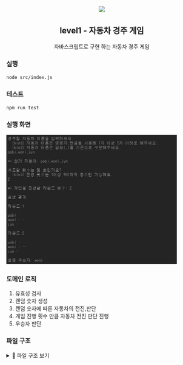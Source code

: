<p align="middle" >
  <img width="200px;" src="https://user-images.githubusercontent.com/50367798/106415730-2645a280-6493-11eb-876c-ef7172652261.png"/>
</p>
<h2 align="middle">level1 - 자동차 경주 게임</h2>
<p align="middle">자바스크립트로 구현 하는 자동차 경주 게임</p>


### 실행
```bash
node src/index.js
```
### 테스트 
```bash
npm run test
```

### 실행 화면
<img src="./car_racing_step1.png" alt="실행화면" width="450">

### 도메인 로직

1. 유효성 검사
2. 랜덤 숫자 생성
3. 랜덤 숫자에 따른 자동차의 전진,판단
4. 게임 진행 횟수 만큼 자동차 전진 판단 진행
5. 우승자 판단
   
### 파일 구조


<details>
<summary>📜 파일 구조 보기</summary>
<div markdown="1">

```

📦src
 ┣ 📂constants : 상수 관리
 ┃ ┣ 📜index.js
 ┃ ┗ 📜Message.js : 입력, 출력 메세지 관리
 ┣ 📂controllers
 ┃ ┣ 📜Game.js : 게임 진행 관리
 ┃ ┣ 📜index.js
 ┃ ┗ 📜InputController.js : 유효한 입력값을 받을 때 까지 입력값 받기 진행
 ┣ 📂models
 ┃ ┣ 📜Car.js : 참여하는 자동차에 대한 데이터(이름, 전진 횟수) 관리
 ┃ ┣ 📜CarValidator.js : 자동차에 대한 유효성 검사 담당
 ┃ ┣ 📜index.js
 ┃ ┗ 📜RoundValidator.js : 게임 진행 횟수에 대한 유효성 검사 담당
 ┣ 📂utils
 ┃ ┣ 📜Console.js : 터미널로 입출력하는 유틸
 ┃ ┣ 📜index.js
 ┃ ┗ 📜RandomNumber.js : 랜덤값을 생성하는 유틸
 ┣ 📂views
 ┃ ┣ 📜index.js
 ┃ ┣ 📜InputView.js : 입력 ui 담당
 ┃ ┗ 📜OutView.js : 출력 ui 담당
 ┣ 📜App.js
 ┗ 📜index.js




🔎 Game 에 대한 추가 설명
- 유효성 검사 통과한 입력값에 대해 참여하는 자동차 리스트, 게임 진행 횟수를 설정
- 게임 진행 횟수 만큼 자동차 전진 판단 실행
- 우승자 판단 및 출력

📦testUtils : 입출력과 랜덤값을 임의로 설정해 확인할 수 있는 테스트 유틸
 ┣ 📂__tests__
 ┃ ┗ 📜Util.test.js : 테스트 유틸에 대한 테스트 파일
 ┗ 📜index.js : 테스트 유틸 관리 파일

 📦__tests__
 ┣ 📜.gitkeep
 ┣ 📜Application.test.js : 자동차 경주 게임의 전반적인 실행에 대한 테스트
 ┣ 📜Car.test.js : 자동차의 전진 판단에 대한 테스트
 ┣ 📜RandomNumber.test.js : 랜덤 숫자에 대한 테스트
 ┗ 📜Validator.test.js : 유효성 검사에 대한 테스트

```
</div>
</details>

